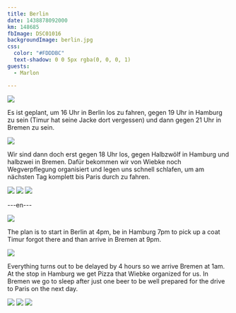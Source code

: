 ```yaml
---
title: Berlin
date: 1438878092000
km: 148685
fbImage: DSC01016
backgroundImage: berlin.jpg
css:
  color: "#FDDDBC"
  text-shadow: 0 0 5px rgba(0, 0, 0, 1)
guests:
  - Marlon

---
```


![](IMG_9256)

Es ist geplant, um 16 Uhr in Berlin los zu fahren, gegen 19 Uhr in Hamburg zu sein (Timur hat seine Jacke dort vergessen) und dann gegen 21 Uhr in Bremen zu sein.

![](IMG_9258)

Wir sind dann doch erst gegen 18 Uhr los, gegen Halbzwölf in Hamburg und halbzwei in Bremen. Dafür bekommen wir von Wiebke noch Wegverpflegung organisiert und legen uns schnell schlafen, um am nächsten Tag komplett bis Paris durch zu fahren.

![](IMG_9261)
![](DSC01019)
![](DSC01016)

---en---

![](IMG_9256)

The plan is to start in Berlin at 4pm, be in Hamburg 7pm to pick up a coat Timur forgot there and than arrive in Bremen at 9pm.

![](IMG_9258)

 Everything turns out to be delayed by 4 hours so we arrive Bremen at 1am. At the stop in Hamburg we get Pizza that Wiebke organized for us. In Bremen we go to sleep after just one beer to be well prepared for the drive to Paris on the next day.

![](IMG_9261)
![](DSC01019)
![](DSC01016)
